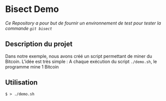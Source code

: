 # Bisect Demo
_Ce Repository a pour but de fournir un environnement de test pour tester la commande `git bisect`_

## Description du projet
Dans notre exemple, nous avons créé un script permettant de miner du Bitcoin. L'idée est très simple : 
A chaque exécution du script `./demo.sh`, le programme mine 1 Bitcoin

## Utilisation
```
$ > ./demo.sh
```